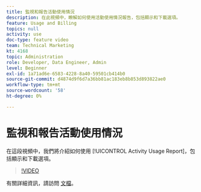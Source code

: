 ```yaml
---
title: 監視和報告活動使用情況
description: 在此視頻中，瞭解如何使用活動使用情況報告，包括顯示和下載選項。
feature: Usage and Billing
topics: null
activity: use
doc-type: feature video
team: Technical Marketing
kt: 4168
topic: Administration
role: Developer, Data Engineer, Admin
level: Beginner
exl-id: 1a71ad6e-6583-4228-8a40-59501cb414b0
source-git-commit: d4874d9f6d7a36bb81ac183eb8b853d893822ae0
workflow-type: tm+mt
source-wordcount: '58'
ht-degree: 0%

---
```


# 監視和報告活動使用情況

在這段視頻中，我們將介紹如何使用 [!UICONTROL Activity Usage Report]，包括顯示和下載選項。

>[!VIDEO](https://video.tv.adobe.com/v/31443/?quality=12)

有關詳細資訊，請訪問 [文檔](https://experienceleague.adobe.com/docs/audience-manager/user-guide/features/administration/activity-usage-reporting.html)。
